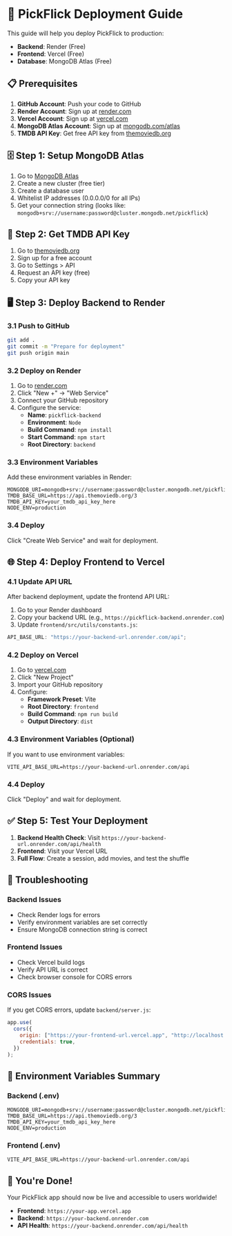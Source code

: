 # 🚀 PickFlick Deployment Guide

This guide will help you deploy PickFlick to production:

- **Backend**: Render (Free)
- **Frontend**: Vercel (Free)
- **Database**: MongoDB Atlas (Free)

## 📋 Prerequisites

1. **GitHub Account**: Push your code to GitHub
2. **Render Account**: Sign up at [render.com](https://render.com)
3. **Vercel Account**: Sign up at [vercel.com](https://vercel.com)
4. **MongoDB Atlas Account**: Sign up at [mongodb.com/atlas](https://mongodb.com/atlas)
5. **TMDB API Key**: Get free API key from [themoviedb.org](https://themoviedb.org)

## 🗄️ Step 1: Setup MongoDB Atlas

1. Go to [MongoDB Atlas](https://mongodb.com/atlas)
2. Create a new cluster (free tier)
3. Create a database user
4. Whitelist IP addresses (0.0.0.0/0 for all IPs)
5. Get your connection string (looks like: `mongodb+srv://username:password@cluster.mongodb.net/pickflick`)

## 🔧 Step 2: Get TMDB API Key

1. Go to [themoviedb.org](https://themoviedb.org)
2. Sign up for a free account
3. Go to Settings > API
4. Request an API key (free)
5. Copy your API key

## 🖥️ Step 3: Deploy Backend to Render

### 3.1 Push to GitHub

```bash
git add .
git commit -m "Prepare for deployment"
git push origin main
```

### 3.2 Deploy on Render

1. Go to [render.com](https://render.com)
2. Click "New +" → "Web Service"
3. Connect your GitHub repository
4. Configure the service:
   - **Name**: `pickflick-backend`
   - **Environment**: `Node`
   - **Build Command**: `npm install`
   - **Start Command**: `npm start`
   - **Root Directory**: `backend`

### 3.3 Environment Variables

Add these environment variables in Render:

```
MONGODB_URI=mongodb+srv://username:password@cluster.mongodb.net/pickflick
TMDB_BASE_URL=https://api.themoviedb.org/3
TMDB_API_KEY=your_tmdb_api_key_here
NODE_ENV=production
```

### 3.4 Deploy

Click "Create Web Service" and wait for deployment.

## 🌐 Step 4: Deploy Frontend to Vercel

### 4.1 Update API URL

After backend deployment, update the frontend API URL:

1. Go to your Render dashboard
2. Copy your backend URL (e.g., `https://pickflick-backend.onrender.com`)
3. Update `frontend/src/utils/constants.js`:

```javascript
API_BASE_URL: "https://your-backend-url.onrender.com/api";
```

### 4.2 Deploy on Vercel

1. Go to [vercel.com](https://vercel.com)
2. Click "New Project"
3. Import your GitHub repository
4. Configure:
   - **Framework Preset**: Vite
   - **Root Directory**: `frontend`
   - **Build Command**: `npm run build`
   - **Output Directory**: `dist`

### 4.3 Environment Variables (Optional)

If you want to use environment variables:

```
VITE_API_BASE_URL=https://your-backend-url.onrender.com/api
```

### 4.4 Deploy

Click "Deploy" and wait for deployment.

## ✅ Step 5: Test Your Deployment

1. **Backend Health Check**: Visit `https://your-backend-url.onrender.com/api/health`
2. **Frontend**: Visit your Vercel URL
3. **Full Flow**: Create a session, add movies, and test the shuffle

## 🔧 Troubleshooting

### Backend Issues

- Check Render logs for errors
- Verify environment variables are set correctly
- Ensure MongoDB connection string is correct

### Frontend Issues

- Check Vercel build logs
- Verify API URL is correct
- Check browser console for CORS errors

### CORS Issues

If you get CORS errors, update `backend/server.js`:

```javascript
app.use(
  cors({
    origin: ["https://your-frontend-url.vercel.app", "http://localhost:3000"],
    credentials: true,
  })
);
```

## 📝 Environment Variables Summary

### Backend (.env)

```
MONGODB_URI=mongodb+srv://username:password@cluster.mongodb.net/pickflick
TMDB_BASE_URL=https://api.themoviedb.org/3
TMDB_API_KEY=your_tmdb_api_key_here
NODE_ENV=production
```

### Frontend (.env)

```
VITE_API_BASE_URL=https://your-backend-url.onrender.com/api
```

## 🎉 You're Done!

Your PickFlick app should now be live and accessible to users worldwide!

- **Frontend**: `https://your-app.vercel.app`
- **Backend**: `https://your-backend.onrender.com`
- **API Health**: `https://your-backend.onrender.com/api/health`
